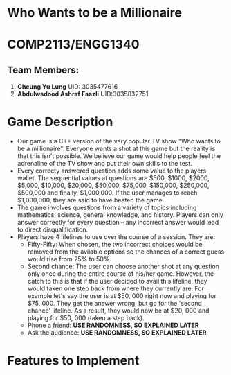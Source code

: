 # Who Wants to be a Millionaire

# COMP2113/ENGG1340

## Team Members:
1. **Cheung Yu Lung** UID: 3035477616
2. **Abdulwadood Ashraf Faazli** UID:3035832751

# Game Description

- Our game is a C++ version of the very popular TV show "Who wants to be a millionaire". Everyone wants a shot at this game but the reality is that this isn't possible. We believe our game would help people feel the adrenaline of the TV show and put their own skills to the test.
- Every correcty answered question adds some value to the players wallet. The sequential values at questions are $500, $1000, $2000, $5,000, $10,000, $20,000, $50,000, $75,000, $150,000, $250,000, $500,000 and finally, $1,000,000. If the user manages to reach $1,000,000, they are said to have beaten the game.
- The game involves questions from a variety of topics including mathematics, science, general knowledge, and history. Players can only answer correctly for every question – any incorrect answer would lead to direct disqualification.
- Players have 4 lifelines to use over the course of a session. They are:
  -  Fifty-Fifty: When chosen, the two incorrect choices would be removed from the avilable options so the chances of a correct guess would rise from 25% to 50%. 
  -  Second chance: The user can choose another shot at any question only once during the entire course of his/her game. However, the catch to this is that if the user decided to avail this lifeline, they would taken one step back from where they currently are. For example let's say the user is at $50, 000 right now and playing for $75, 000. They get the answer wrong, but go for the 'second chance' lifeline. As a result, they would now be at $20, 000 and playing for $50, 000 (taken a step back).
  -  Phone a friend: **USE RANDOMNESS, SO EXPLAINED LATER**
  -  Ask the audience: **USE RANDOMNESS, SO EXPLAINED LATER**

# Features to Implement

